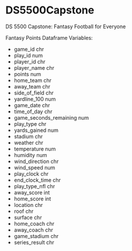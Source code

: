 # DS5500Capstone
DS 5500 Capstone: Fantasy Football for Everyone

Fantasy Points Dataframe Variables:
* game_id                  chr
* play_id                  num
* player_id                chr
* player_name              chr
* points                   num
* home_team                chr
* away_team                chr
* side_of_field            chr
* yardline_100             num
* game_date                chr
* time_of_day              chr
* game_seconds_remaining   num
* play_type                chr
* yards_gained             num
* stadium                  chr
* weather                  chr
* temperature              num
* humidity                 num
* wind_direction           chr
* wind_speed              num
* play_clock                chr
* end_clock_time            chr
* play_type_nfl              chr
* away_score              int
* home_score                int
* location                  chr
* roof                      chr
* surface                    chr
* home_coach              chr
* away_coach                chr
* game_stadium              chr
* series_result              chr

